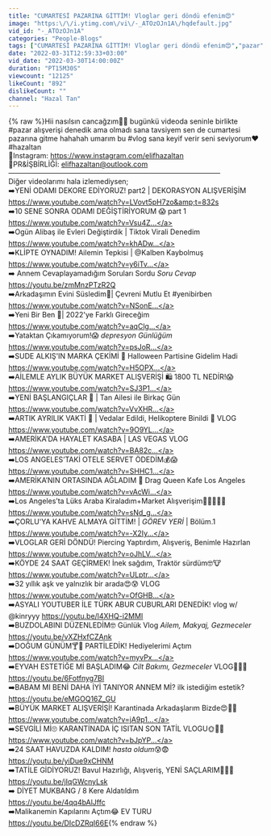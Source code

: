 ```yaml
---
title: "CUMARTESİ PAZARINA GİTTİM! Vloglar geri döndü efenim😍"
image: "https:\/\/i.ytimg.com\/vi\/-_ATOzOJn1A\/hqdefault.jpg"
vid_id: "-_ATOzOJn1A"
categories: "People-Blogs"
tags: ["CUMARTESİ PAZARINA GİTTİM! Vloglar geri döndü efenim😍","pazar","cumartesi"]
date: "2022-03-31T12:59:33+03:00"
vid_date: "2022-03-30T14:00:00Z"
duration: "PT15M30S"
viewcount: "12125"
likeCount: "892"
dislikeCount: ""
channel: "Hazal Tan"
---
```

{% raw %}Hii nasılsın cancağzım💖😍 bugünkü videoda seninle birlikte #pazar alışverişi denedik ama olmadı sana tavsiyem sen de cumartesi pazarına gitme hahahah umarım bu #vlog sana keyif verir seni seviyorum❤️ #hazaltan<br />💜Instagram: <a rel="nofollow" target="blank" href="https://www.instagram.com/elifhazaltan">https://www.instagram.com/elifhazaltan</a><br />🌺PR&amp;İŞBİRLİĞİ: elifhazaltan@outlook.com<br />——————————————————————————————<br />Diğer videolarımı hala izlemediysen;<br />➡️YENİ ODAMI DEKORE EDİYORUZ! part2 | DEKORASYON ALIŞVERİŞİM<br /><a rel="nofollow" target="blank" href="https://www.youtube.com/watch?v=LVovt5pH7zo&amp;t=832s">https://www.youtube.com/watch?v=LVovt5pH7zo&amp;t=832s</a><br />➡️10 SENE SONRA ODAMI DEĞİŞTİRİYORUM 😱 part 1<br /><a rel="nofollow" target="blank" href="https://www.youtube.com/watch?v=Vsu4Z...">https://www.youtube.com/watch?v=Vsu4Z...</a><br />➡️Ogün Alibaş ile Evleri Değiştirdik | Tiktok Virali Denedim<br /><a rel="nofollow" target="blank" href="https://www.youtube.com/watch?v=khADw...">https://www.youtube.com/watch?v=khADw...</a><br />➡️KLİPTE OYNADIM! Ailemin Tepkisi | @Kalben Kaybolmuş<br /><a rel="nofollow" target="blank" href="https://www.youtube.com/watch?v=y6iTv...">https://www.youtube.com/watch?v=y6iTv...</a><br />➡️ Annem Cevaplayamadığım Soruları Sordu *Soru Cevap* <br /><a rel="nofollow" target="blank" href="https://youtu.be/zmMnzPTzR2Q">https://youtu.be/zmMnzPTzR2Q</a><br />➡️Arkadaşımın Evini Süsledim🎄| Çevreni Mutlu Et #yenibirben<br /><a rel="nofollow" target="blank" href="https://www.youtube.com/watch?v=NSonE...">https://www.youtube.com/watch?v=NSonE...</a><br />➡️Yeni Bir Ben 💎| 2022'ye Farklı Gireceğim<br /><a rel="nofollow" target="blank" href="https://www.youtube.com/watch?v=aqClg...">https://www.youtube.com/watch?v=aqClg...</a><br />➡️Yataktan Çıkamıyorum!😱 *depresyon Günlüğüm*<br /><a rel="nofollow" target="blank" href="https://www.youtube.com/watch?v=psJoR...">https://www.youtube.com/watch?v=psJoR...</a><br />➡️SUDE ALKIŞ'IN MARKA ÇEKİMİ 🎃 Halloween Partisine Gidelim Hadi<br /><a rel="nofollow" target="blank" href="https://www.youtube.com/watch?v=H5OPX...">https://www.youtube.com/watch?v=H5OPX...</a><br />➡️AİLEMLE AYLIK BÜYÜK MARKET ALIŞVERİŞİ 🛍 1800 TL NEDİR!😱<br /><a rel="nofollow" target="blank" href="https://www.youtube.com/watch?v=SJ3P1...">https://www.youtube.com/watch?v=SJ3P1...</a><br />➡️YENİ BAŞLANGIÇLAR 💖 | Tan Ailesi ile Birkaç Gün<br /><a rel="nofollow" target="blank" href="https://www.youtube.com/watch?v=VvXHR...">https://www.youtube.com/watch?v=VvXHR...</a><br />➡️ARTIK AYRILIK VAKTİ 🥺 | Vedalar Edildi, Helikoptere Binildi 🤯 VLOG<br /><a rel="nofollow" target="blank" href="https://www.youtube.com/watch?v=9O9YL...">https://www.youtube.com/watch?v=9O9YL...</a><br />➡️AMERİKA'DA HAYALET KASABA | LAS VEGAS VLOG<br /><a rel="nofollow" target="blank" href="https://www.youtube.com/watch?v=BA82c...">https://www.youtube.com/watch?v=BA82c...</a><br />➡️LOS ANGELES’TAKİ OTELE SERVET ÖDEDİM💰😱<br /><a rel="nofollow" target="blank" href="https://www.youtube.com/watch?v=SHHC1...">https://www.youtube.com/watch?v=SHHC1...</a><br />➡️AMERİKA’NIN ORTASINDA AĞLADIM 🙈 Drag Queen Kafe Los Angeles<br /><a rel="nofollow" target="blank" href="https://www.youtube.com/watch?v=vAcWi...">https://www.youtube.com/watch?v=vAcWi...</a><br />➡️Los Angeles’ta Lüks Araba Kiraladım+Market Alışverişim🦋✌🏽🌴🙃<br /><a rel="nofollow" target="blank" href="https://www.youtube.com/watch?v=sNd_g...">https://www.youtube.com/watch?v=sNd_g...</a><br />➡️ÇORLU'YA KAHVE ALMAYA GİTTİM! | *GÖREV YERİ* | Bölüm.1<br /><a rel="nofollow" target="blank" href="https://www.youtube.com/watch?v=-X2Iy...">https://www.youtube.com/watch?v=-X2Iy...</a><br />➡️VLOGLAR GERİ DÖNDÜ! Piercing Yaptırdım, Alışveriş, Benimle Hazırlan<br /><a rel="nofollow" target="blank" href="https://www.youtube.com/watch?v=oJhLV...">https://www.youtube.com/watch?v=oJhLV...</a><br />➡️KÖYDE 24 SAAT GEÇİRMEK! İnek sağdım, Traktör sürdüm🤓🐮<br /><a rel="nofollow" target="blank" href="https://www.youtube.com/watch?v=ULptr...">https://www.youtube.com/watch?v=ULptr...</a><br />➡️32 yıllık aşk ve yalnızlık bir arada😍😰 VLOG <a rel="nofollow" target="blank" href="https://www.youtube.com/watch?v=OfGHB...">https://www.youtube.com/watch?v=OfGHB...</a><br />➡️ASYALI YOUTUBER İLE TÜRK ABUR CUBURLARI DENEDİK! vlog w/ @kinryyy <a rel="nofollow" target="blank" href="https://youtu.be/l4XHQ-i2MMI">https://youtu.be/l4XHQ-i2MMI</a><br />➡️BUZDOLABINI DÜZENLEDİM🤓 Günlük Vlog *Ailem, Makyaj, Gezmeceler*<br /><a rel="nofollow" target="blank" href="https://youtu.be/vXZHxfCZAnk">https://youtu.be/vXZHxfCZAnk</a><br />➡️DOĞUM GÜNÜM🍸🥳 PARTİLEDİK! Hediyelerimi Açtım<br /><a rel="nofollow" target="blank" href="https://www.youtube.com/watch?v=myvPx...">https://www.youtube.com/watch?v=myvPx...</a><br />➡️EYVAH ESTETİĞE Mİ BAŞLADIM😂 *Cilt Bakımı, Gezmeceler* VLOG🦋🐹💜 <a rel="nofollow" target="blank" href="https://youtu.be/6Fotfnyg7BI">https://youtu.be/6Fotfnyg7BI</a><br />➡️BABAM MI BENİ DAHA İYİ TANIYOR ANNEM Mİ? ilk istediğim estetik? <br /><a rel="nofollow" target="blank" href="https://youtu.be/eMGOQ16Z_GU">https://youtu.be/eMGOQ16Z_GU</a><br />➡️BÜYÜK MARKET ALIŞVERİŞİ! Karantinada Arkadaşlarım Bizde😍✌🏼<a rel="nofollow" target="blank" href="https://www.youtube.com/watch?v=jA9p1...">https://www.youtube.com/watch?v=jA9p1...</a><br />➡️SEVGİLİ Mİ🙄 KARANTİNADA İÇ ISITAN SON TATİL VLOGU🌞🌵🌴<br /><a rel="nofollow" target="blank" href="https://www.youtube.com/watch?v=bJpYP...">https://www.youtube.com/watch?v=bJpYP...</a><br />➡️24 SAAT  HAVUZDA KALDIM! *hasta oldum*😰😨 <a rel="nofollow" target="blank" href="https://youtu.be/yiDue9xCHNM">https://youtu.be/yiDue9xCHNM</a><br />➡️TATİLE GİDİYORUZ! Bavul Hazırlığı, Alışveriş, YENİ SAÇLARIM🦋🥰💜 <br /><a rel="nofollow" target="blank" href="https://youtu.be/jIqGWcnyLsk">https://youtu.be/jIqGWcnyLsk</a><br />➡️ DİYET MUKBANG / 8 Kere Aldatıldım<br /><a rel="nofollow" target="blank" href="https://youtu.be/4qq4bAlJffc">https://youtu.be/4qq4bAlJffc</a><br />➡️Malikanemin Kapılarını Açtım😂 EV TURU<br /><a rel="nofollow" target="blank" href="https://youtu.be/DIcDZRqI66E">https://youtu.be/DIcDZRqI66E</a>{% endraw %}
